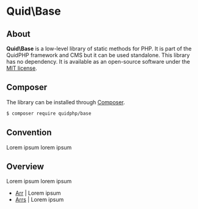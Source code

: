 # Quid\Base

## About
**Quid\Base** is a low-level library of static methods for PHP. It is part of the QuidPHP framework and CMS but it can be used standalone. This library has no dependency. It is available as an open-source software under the [MIT license](LICENSE).

## Composer
The library can be installed through [Composer](https://getcomposer.org). 
``` bash
$ composer require quidphp/base
```

## Convention
Lorem ipsum lorem ipsum

## Overview
Lorem ipsum lorem ipsum
- [Arr](src/Arr.php) | Lorem ipsum
- [Arrs](src/Arrs.php) | Lorem ipsum
